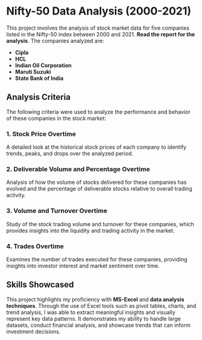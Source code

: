 # Nifty-50 Data Analysis (2000-2021)

This project involves the analysis of stock market data for five companies listed in the Nifty-50 index between 2000 and 2021. **Read the report for the analysis**. The companies analyzed are:

- **Cipla**
- **HCL**
- **Indian Oil Corporation**
- **Maruti Suzuki**
- **State Bank of India**

## Analysis Criteria

The following criteria were used to analyze the performance and behavior of these companies in the stock market:

### 1. Stock Price Overtime
A detailed look at the historical stock prices of each company to identify trends, peaks, and drops over the analyzed period.

### 2. Deliverable Volume and Percentage Overtime
Analysis of how the volume of stocks delivered for these companies has evolved and the percentage of deliverable stocks relative to overall trading activity.

### 3. Volume and Turnover Overtime
Study of the stock trading volume and turnover for these companies, which provides insights into the liquidity and trading activity in the market.

### 4. Trades Overtime
Examines the number of trades executed for these companies, providing insights into investor interest and market sentiment over time.

## Skills Showcased

This project highlights my proficiency with **MS-Excel** and **data analysis techniques**. Through the use of Excel tools such as pivot tables, charts, and trend analysis, I was able to extract meaningful insights and visually represent key data patterns. It demonstrates my ability to handle large datasets, conduct financial analysis, and showcase trends that can inform investment decisions.
